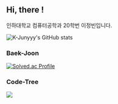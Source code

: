 ## Hi, there !

인하대학교 컴퓨터공학과 20학번 이정빈입니다. 

![K-Junyyy's GitHub stats](https://github-readme-stats.vercel.app/api?username=Leejeongbin01&show_icons=true&theme=tokyonight)

### Baek-Joon
[![Solved.ac Profile](http://mazassumnida.wtf/api/v2/generate_badge?boj=ljb011013)](https://solved.ac/ljb011013/)

### Code-Tree
[![](https://banner.codetree.ai/v1/banner/ljb011013)](https://www.codetree.ai/profiles/ljb011013)
